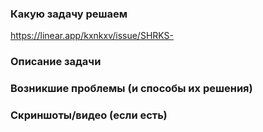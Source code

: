 ### Какую задачу решаем
https://linear.app/kxnkxv/issue/SHRKS-<num>

### Описание задачи

### Возникшие проблемы (и способы их решения)

### Скриншоты/видео (если есть)

